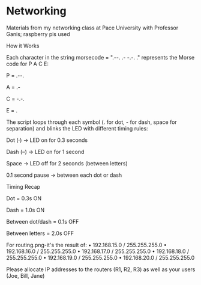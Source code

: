 # Networking
Materials from my networking class at Pace University with Professor Ganis; raspberry pis used

How it Works

Each character in the string morsecode = ".--. .- -.-. ." represents the Morse code for P A C E:

P = .--.

A = .-

C = -.-.

E = .

The script loops through each symbol (. for dot, - for dash, space for separation) and blinks the LED with different timing rules:

Dot (·) → LED on for 0.3 seconds

Dash (–) → LED on for 1 second

Space → LED off for 2 seconds (between letters)

0.1 second pause → between each dot or dash

Timing Recap

Dot = 0.3s ON

Dash = 1.0s ON

Between dot/dash = 0.1s OFF

Between letters = 2.0s OFF

For routing.png-it's the result of:
•	192.168.15.0 / 255.255.255.0
•	192.168.16.0 / 255.255.255.0
•	192.168.17.0 / 255.255.255.0
•	192.168.18.0 / 255.255.255.0
•	192.168.19.0 / 255.255.255.0
•	192.168.20.0 / 255.255.255.0

Please allocate IP addresses to the routers (R1, R2, R3) as well as your users (Joe, Bill, Jane)
